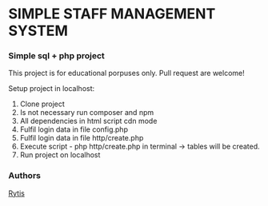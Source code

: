 # SIMPLE STAFF MANAGEMENT SYSTEM 
### Simple sql + php project

This project is for educational porpuses only. Pull request are welcome!

Setup project in localhost: 

1. Clone project
2. Is not necessary run composer and npm
3. All dependencies in html script cdn mode
4. Fulfil login data in file config.php
5. Fulfil login data in file http/create.php
6. Execute script  - php http/create.php in terminal -> tables will be created.
7. Run project on localhost



### Authors
[Rytis](https://github.com/prytis)